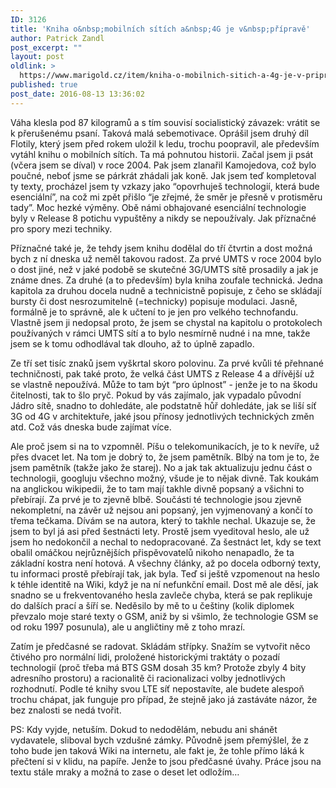 ```yaml
---
ID: 3126
title: 'Kniha o&nbsp;mobilních sítích a&nbsp;4G je v&nbsp;přípravě'
author: Patrick Zandl
post_excerpt: ""
layout: post
oldlink: >
  https://www.marigold.cz/item/kniha-o-mobilnich-sitich-a-4g-je-v-priprave
published: true
post_date: 2016-08-13 13:36:02
---
```

Váha klesla pod 87 kilogramů a s tím souvisí socialistický závazek: vrátit se k přerušenému psaní. Taková malá sebemotivace. Oprášil jsem druhý díl Flotily, který jsem před rokem uložil k ledu, trochu poopravil, ale především vytáhl knihu o mobilních sítích. Ta má pohnutou historii. Začal jsem ji psát (včera jsem se díval) v roce 2004. Pak jsem zlanařil Kamojedova, což bylo poučné, neboť jsme se párkrát zhádali jak koně. Jak jsem teď kompletoval ty texty, procházel jsem ty vzkazy jako “opovrhuješ technologií, která bude esenciální”, na což mi zpět přišlo “je zřejmé, že směr je přesně v protisměru tady”. Moc hezké výměny. Obě námi obhajované esenciální technologie byly v Release 8 potichu vypuštěny a nikdy se nepoužívaly. Jak příznačné pro spory mezi techniky.

Příznačné také je, že tehdy jsem knihu dodělal do tří čtvrtin a dost možná bych z ní dneska už neměl takovou radost. Za prvé UMTS v roce 2004 bylo o dost jiné, než v jaké podobě se skutečné 3G/UMTS sítě prosadily a jak je známe dnes. Za druhé (a to především) byla kniha zoufale technická. Jedna kapitola za druhou docela nudně a technicistně popisuje, z čeho se skládají bursty či dost nesrozumitelně (=technicky) popisuje modulaci. Jasně, formálně je to správně, ale k učtení to je jen pro velkého technofandu. Vlastně jsem ji nedopsal proto, že jsem se chystal na kapitolu o protokolech používaných v rámci UMTS sítí a to bylo nesmírně nudné i na mne, takže jsem se k tomu odhodlával tak dlouho, až to úplně zapadlo. 

Ze tří set tisíc znaků jsem vyškrtal skoro polovinu. Za prvé kvůli té přehnané techničnosti, pak také proto, že velká část UMTS z Release 4 a dřívější už se vlastně nepoužívá. Může to tam být “pro úplnost” - jenže je to na škodu čitelnosti, tak to šlo pryč. Pokud by vás zajímalo, jak vypadalo původní Jádro sítě, snadno to dohledáte, ale podstatně hůř dohledáte, jak se liší síť 3G od 4G v architektuře, jaké jsou přínosy jednotlivých technických změn atd. Což vás dneska bude zajímat více.

Ale proč jsem si na to vzpomněl. Píšu o telekomunikacích, je to k nevíře, už přes dvacet let. Na tom je dobrý to, že jsem pamětník. Blbý na tom je to, že jsem pamětník (takže jako že starej). No a jak tak aktualizuju jednu část o technologii, googluju všechno možný, všude je to nějak divně. Tak koukám na anglickou wikipedii, že to tam mají takhle divně popsaný a všichni to přebírají. Za prvé je to zjevně blbě. Součásti té technologie jsou zjevně nekompletní, na závěr už nejsou ani popsaný, jen vyjmenovaný a končí to třema tečkama. Dívám se na autora, který to takhle nechal. Ukazuje se, že jsem to byl já asi před šestnácti lety. Prostě jsem vyeditoval heslo, ale už jsem ho nedokončil a nechal to nedopracované. Za šestnáct let, kdy se text obalil omáčkou nejrůznějších přispěvovatelů nikoho nenapadlo, že ta základní kostra není hotová. A všechny články, až po docela odborný texty, tu informaci prostě přebírají tak, jak byla. Teď si ještě vzpomenout na heslo k téhle identitě na Wiki, když je na ní nefunkční email. Dost mě ale děsí, jak snadno se u frekventovaného hesla zavleče chyba, která se pak replikuje do dalších prací a šíří se. Neděsilo by mě to u češtiny (kolik diplomek převzalo moje staré texty o GSM, aniž by si všimlo, že technologie GSM se od roku 1997 posunula), ale u angličtiny mě z toho mrazí.

Zatím je předčasné se radovat. Skládám střípky. Snažím se vytvořit něco čtivého pro normální lidi, proložené historickými traktáty o pozadí technologií (proč třeba má BTS GSM dosah 35 km? Protože zbyly 4 bity adresního prostoru) a racionalitě či racionalizaci volby jednotlivých rozhodnutí. Podle té knihy svou LTE síť nepostavíte, ale budete alespoň trochu chápat, jak funguje pro případ, že stejně jako já zastáváte názor, že bez znalosti se nedá tvořit. 

PS: Kdy vyjde, netuším. Dokud to nedodělám, nebudu ani shánět vydavatele, sliboval bych vzdušné zámky. Původně jsem přemýšlel, že z toho bude jen taková Wiki na internetu, ale fakt je, že tohle přímo láká k přečtení si v klidu, na papíře. Jenže to jsou předčasné úvahy. Práce jsou na textu stále mraky a možná to zase o deset let odložím…